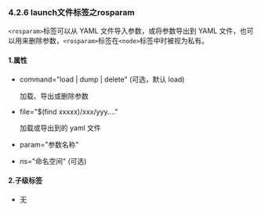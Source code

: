 ### 4.2.6 launch文件标签之rosparam

`<rosparam>`标签可以从 YAML 文件导入参数，或将参数导出到 YAML 文件，也可以用来删除参数，`<rosparam>`标签在`<node>`标签中时被视为私有。

#### 1.属性

* command="load \| dump \| delete" \(可选，默认 load\)

  加载、导出或删除参数

* file="$\(find xxxxx\)/xxx/yyy...."

  加载或导出到的 yaml 文件

* param="参数名称"

* ns="命名空间" \(可选\)

#### 2.子级标签

* 无



